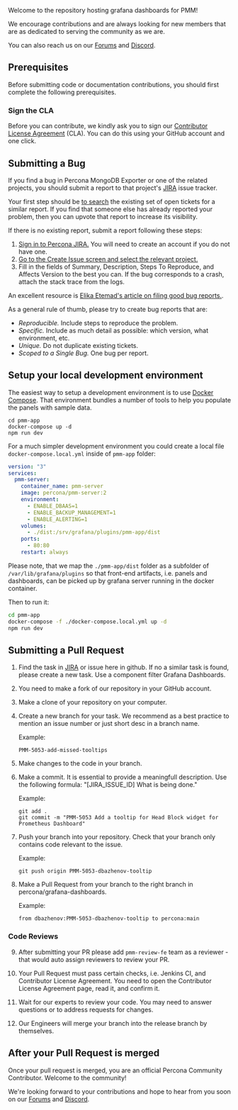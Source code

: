 Welcome to the repository hosting grafana dashboards for PMM!

We encourage contributions and are always looking for new members that are as dedicated to serving the community as we are.

You can also reach us on our [Forums](https://forums.percona.com) and [Discord](http://per.co.na/discord).

## Prerequisites

Before submitting code or documentation contributions, you should first complete the following prerequisites.

### Sign the CLA

Before you can contribute, we kindly ask you to sign our [Contributor License Agreement](https://cla-assistant.percona.com/percona/grafana-dashboards) (CLA). You can do this using your GitHub account and one click.

## Submitting a Bug

If you find a bug in Percona MongoDB Exporter or one of the related projects, you should submit a report to that project's [JIRA](https://jira.percona.com) issue tracker.

Your first step should be [to search](https://jira.percona.com/issues/?jql=project=PMM%20AND%20component=MongoDB_Exporter) the existing set of open tickets for a similar report. If you find that someone else has already reported your problem, then you can upvote that report to increase its visibility.

If there is no existing report, submit a report following these steps:

1. [Sign in to Percona JIRA.](https://jira.percona.com/login.jsp) You will need to create an account if you do not have one.
2. [Go to the Create Issue screen and select the relevant project.](https://jira.percona.com/secure/CreateIssueDetails!init.jspa?pid=11600&issuetype=1&priority=3&components=11603)
3. Fill in the fields of Summary, Description, Steps To Reproduce, and Affects Version to the best you can. If the bug corresponds to a crash, attach the stack trace from the logs.

An excellent resource is [Elika Etemad's article on filing good bug reports.](http://fantasai.inkedblade.net/style/talks/filing-good-bugs/).

As a general rule of thumb, please try to create bug reports that are:

- _Reproducible._ Include steps to reproduce the problem.
- _Specific._ Include as much detail as possible: which version, what environment, etc.
- _Unique._ Do not duplicate existing tickets.
- _Scoped to a Single Bug._ One bug per report.

## Setup your local development environment

The easiest way to setup a development environment is to use [Docker Compose](https://docs.docker.com/compose).
That environment bundles a number of tools to help you populate the panels with sample data.

```
cd pmm-app
docker-compose up -d
npm run dev
```

For a much simpler development environment you could create a local file `docker-compose.local.yml` inside of `pmm-app` folder:

```yml
version: "3"
services:
  pmm-server:
    container_name: pmm-server
    image: percona/pmm-server:2
    environment:
      - ENABLE_DBAAS=1
      - ENABLE_BACKUP_MANAGEMENT=1
      - ENABLE_ALERTING=1
    volumes:
      - ./dist:/srv/grafana/plugins/pmm-app/dist
    ports:
      - 80:80
    restart: always
```

Please note, that we map the `./pmm-app/dist` folder as a subfolder of `/var/lib/grafana/plugins` so that front-end artifacts,
i.e. panels and dashboards, can be picked up by grafana server running in the docker container.

Then to run it:

```bash
cd pmm-app
docker-compose -f ./docker-compose.local.yml up -d
npm run dev
```

## Submitting a Pull Request

1.  Find the task in [JIRA](https://jira.percona.com/issues/?jql=project+%3D+PMM+AND+component+%3D+%22Grafana+Dashboards%22) or issue here in github. If no a similar task is found, please create a new task. Use a component filter Grafana Dashboards.

2.  You need to make a fork of our repository in your GitHub account.

3.  Make a clone of your repository on your computer.

4.  Create a new branch for your task. We recommend as a best practice to mention an issue number or just short desc in a branch name.

    Example:

        PMM-5053-add-missed-tooltips

5.  Make changes to the code in your branch.

6.  Make a commit. It is essential to provide a meaningfull description. Use the following formula: "[JIRA_ISSUE_ID] What is being done."

    Example:

        git add .
        git commit -m "PMM-5053 Add a tooltip for Head Block widget for Prometheus Dashboard"

7.  Push your branch into your repository. Check that your branch only contains code relevant to the issue.

    Example:

        git push origin PMM-5053-dbazhenov-tooltip

8.  Make a Pull Request from your branch to the right branch in percona/grafana-dashboards.

    Example:

        from dbazhenov:PMM-5053-dbazhenov-tooltip to percona:main

### Code Reviews

9. After submitting your PR please add `pmm-review-fe` team as a reviewer - that would auto assign reviewers to review your PR.

10. Your Pull Request must pass certain checks, i.e. Jenkins CI, and Contributor License Agreement.
    You need to open the Contributor License Agreement page, read it, and confirm it.

11. Wait for our experts to review your code. You may need to answer questions or to address requests for changes.

12. Our Engineers will merge your branch into the release branch by themselves.

## After your Pull Request is merged

Once your pull request is merged, you are an official Percona Community Contributor. Welcome to the community!

We're looking forward to your contributions and hope to hear from you soon on our [Forums](https://forums.percona.com) and [Discord](http://per.co.na/discord).
